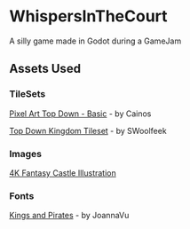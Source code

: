 # WhispersInTheCourt

A silly game made in Godot during a GameJam

## Assets Used

### TileSets

[Pixel Art Top Down - Basic](https://cainos.itch.io/pixel-art-top-down-basic) - by Cainos

[Top Down Kingdom Tileset](https://swoolfeek.itch.io/king-tileset?download) - by SWoolfeek

### Images

[4K Fantasy Castle Illustration](https://wallpapersden.com/4k-fantasy-castle-illustration-2023-art-wallpaper/1280x720/)

### Fonts

[Kings and Pirates](https://www.fontspace.com/kings-and-pirates-font-f93224) - by JoannaVu
